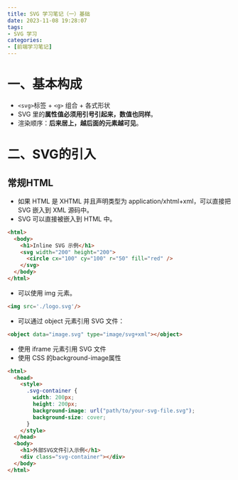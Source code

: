 ```yaml
---
title: SVG 学习笔记（一）基础
date: 2023-11-08 19:28:07
tags:
- SVG 学习
categories:
- [前端学习笔记]
---
```


# 一、基本构成

* `<svg>`标签 + `<g>` 组合 + 各式形状
* SVG 里的**属性值必须用引号引起来，数值也同样**。
* 渲染顺序：**后来居上，越后面的元素越可见**。

# 二、SVG的引入

## 常规HTML

* 如果 HTML 是 XHTML 并且声明类型为 application/xhtml+xml，可以直接把 SVG 嵌入到 XML 源码中。
* SVG 可以直接被嵌入到 HTML 中。
```HTML
<html>
  <body>
    <h1>Inline SVG 示例</h1>
    <svg width="200" height="200">
      <circle cx="100" cy="100" r="50" fill="red" />
    </svg>
  </body>
</html>
```
* 可以使用 img 元素。
```HTML
<img src='./logo.svg'/>
```
* 可以通过 object 元素引用 SVG 文件：
```HTML
<object data="image.svg" type="image/svg+xml"></object>
```
* 使用 iframe 元素引用 SVG 文件
* 使用 CSS 的background-image属性
```HTML
<html>
  <head>
    <style>
      .svg-container {
        width: 200px;
        height: 200px;
        background-image: url("path/to/your-svg-file.svg");
        background-size: cover;
      }
    </style>
  </head>
  <body>
    <h1>外部SVG文件引入示例</h1>
    <div class="svg-container"></div>
  </body>
</html>
```